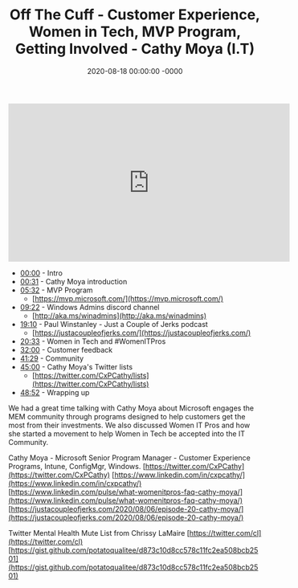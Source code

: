 ﻿---
layout: post
title: "Off The Cuff - Customer Experience, Women in Tech, MVP Program, Getting Involved - Cathy Moya (I.T)"
date: 2020-08-18 00:00:00 -0000
categories:
---

<iframe loading="lazy" width="560" height="315" src="https://www.youtube.com/embed/K27D1MDYafc" title="YouTube video player" frameborder="0" allow="accelerometer; autoplay; clipboard-write; encrypted-media; gyroscope; picture-in-picture" allowfullscreen></iframe>

 * [00:00](https://www.youtube.com/watch?v=K27D1MDYafc&t=0s) - Intro
 * [00:31](https://www.youtube.com/watch?v=K27D1MDYafc&t=31s) - Cathy Moya introduction
 * [05:32](https://www.youtube.com/watch?v=K27D1MDYafc&t=332s) - MVP Program
   - [https://mvp.microsoft.com/](https://mvp.microsoft.com/)
 * [09:22](https://www.youtube.com/watch?v=K27D1MDYafc&t=562s) - Windows Admins discord channel
   - [http://aka.ms/winadmins](http://aka.ms/winadmins)
 * [19:10](https://www.youtube.com/watch?v=K27D1MDYafc&t=1150s) - Paul Winstanley - Just a Couple of Jerks podcast
   - [https://justacoupleofjerks.com/](https://justacoupleofjerks.com/)
 * [20:33](https://www.youtube.com/watch?v=K27D1MDYafc&t=1233s) - Women in Tech and #WomenITPros
 * [32:00](https://www.youtube.com/watch?v=K27D1MDYafc&t=1920s) - Customer feedback
 * [41:29](https://www.youtube.com/watch?v=K27D1MDYafc&t=2489s) - Community
 * [45:00](https://www.youtube.com/watch?v=K27D1MDYafc&t=2700s) - Cathy Moya's Twitter lists
   - [https://twitter.com/CxPCathy/lists](https://twitter.com/CxPCathy/lists)
 * [48:52](https://www.youtube.com/watch?v=K27D1MDYafc&t=2932s) - Wrapping up

We had a great time talking with Cathy Moya about Microsoft engages the MEM community through programs designed to help customers get the most from their investments. We also discussed Women IT Pros and how she started a movement to help Women in Tech be accepted into the IT Community.

Cathy Moya - Microsoft Senior Program Manager - Customer Experience Programs, Intune, ConfigMgr, Windows.
[https://twitter.com/CxPCathy](https://twitter.com/CxPCathy)
[https://www.linkedin.com/in/cxpcathy/](https://www.linkedin.com/in/cxpcathy/)
[https://www.linkedin.com/pulse/what-womenitpros-faq-cathy-moya/](https://www.linkedin.com/pulse/what-womenitpros-faq-cathy-moya/)
[https://justacoupleofjerks.com/2020/08/06/episode-20-cathy-moya/](https://justacoupleofjerks.com/2020/08/06/episode-20-cathy-moya/)

Twitter Mental Health Mute List from Chrissy LaMaire
[https://twitter.com/cl](https://twitter.com/cl)
[https://gist.github.com/potatoqualitee/d873c10d8cc578c11fc2ea508bcb2501](https://gist.github.com/potatoqualitee/d873c10d8cc578c11fc2ea508bcb2501)

